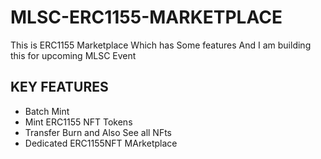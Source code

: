 # MLSC-ERC1155-MARKETPLACE
This is ERC1155 Marketplace Which has Some features And I am  building this for upcoming MLSC Event

## KEY FEATURES
- Batch Mint
- Mint ERC1155 NFT Tokens
- Transfer Burn and Also See all NFts
- Dedicated ERC1155NFT MArketplace 
